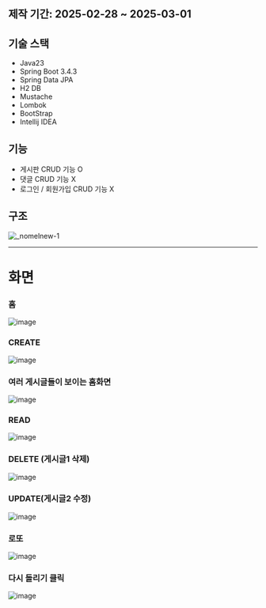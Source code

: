 ## 제작 기간: 2025-02-28 ~ 2025-03-01

## 기술 스택
- Java23
- Spring Boot 3.4.3
- Spring Data JPA
- H2 DB
- Mustache
- Lombok
- BootStrap
- Intellij IDEA
  
## 기능

- 게시판 CRUD 기능 O 
- 댓글 CRUD 기능 X
- 로그인 / 회원가입 CRUD 기능 X

## 구조
![_nomelnew-1](https://github.com/user-attachments/assets/4b15abed-5c6b-45bc-a23a-37f8f759b0ad)

---
# 화면

### 홈
![image](https://github.com/user-attachments/assets/b9bde465-d431-4755-a01b-303bd4e0f7bf)

### CREATE
![image](https://github.com/user-attachments/assets/32443d9d-213e-4e33-96b0-efa592f671b6)

### 여러 게시글들이 보이는 홈화면
![image](https://github.com/user-attachments/assets/1172bbb7-e2cb-4270-a75f-7acc3c9fc8dd)

### READ
![image](https://github.com/user-attachments/assets/70e2831c-a338-4c29-b215-2aa036f499ce)

### DELETE (게시글1 삭제)
![image](https://github.com/user-attachments/assets/0c975a83-d277-49ac-a08a-81ca14eeea21)

### UPDATE(게시글2 수정)
![image](https://github.com/user-attachments/assets/7db45804-752b-409b-b80b-0f1e92c38860)

### 로또
![image](https://github.com/user-attachments/assets/3b6cf083-66c1-485c-a07a-9f0d7b1c0e76)

### 다시 돌리기 클릭
![image](https://github.com/user-attachments/assets/9c210fb7-0f12-4114-bf36-523edad00c4d)


